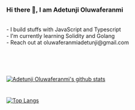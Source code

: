 ### Hi there 👋, I am Adetunji Oluwaferanmi 
<br>
- I build stuffs with JavaScript and Typescript
<br>
- I'm currently learning Solidity and Golang
<br>
- Reach out at oluwaferanmiadetunji@gmail.com

<br><br><br>


[![Adetunji Oluwaferanmi's github stats](https://github-readme-stats.vercel.app/api?username=oluwaferanmiadetunji&count_private=true&show_icons=true&theme=chartreuse-dark)](https://github.com/anuraghazra/github-readme-stats)

#

[![Top Langs](https://github-readme-stats.vercel.app/api/top-langs/?username=oluwaferanmiadetunji&langs_count=8&theme=chartreuse-dark)](https://github.com/anuraghazra/github-readme-stats)
